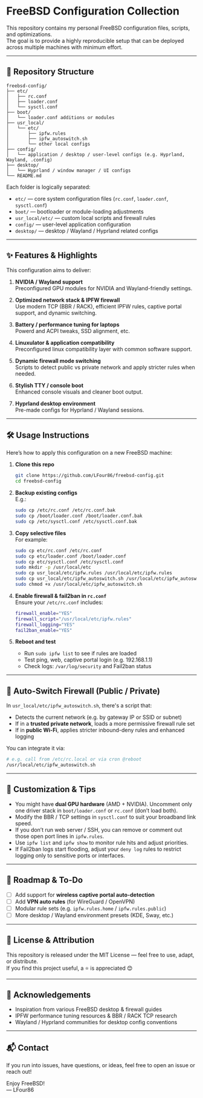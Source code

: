 # FreeBSD Configuration Collection

This repository contains my personal FreeBSD configuration files, scripts, and optimizations.  
The goal is to provide a highly reproducible setup that can be deployed across multiple machines with minimum effort.

---

## 📁 Repository Structure

```text
freebsd-config/
├── etc/
│   ├── rc.conf
│   ├── loader.conf
│   └── sysctl.conf
├── boot/
│   └── loader.conf additions or modules
├── usr_local/
│   └── etc/
│       ├── ipfw.rules
│       ├── ipfw_autoswitch.sh
│       └── other local configs
├── config/
│   └── application / desktop / user-level configs (e.g. Hyprland, Wayland, .config)
├── desktop/
│   └── Hyprland / window manager / UI configs
└── README.md
```

Each folder is logically separated:

- `etc/` — core system configuration files (`rc.conf`, `loader.conf`, `sysctl.conf`)  
- `boot/` — bootloader or module-loading adjustments  
- `usr_local/etc/` — custom local scripts and firewall rules  
- `config/` — user-level application configuration  
- `desktop/` — desktop / Wayland / Hyprland related configs  

---

## ✨ Features & Highlights

This configuration aims to deliver:

1. **NVIDIA / Wayland support**  
   Preconfigured GPU modules for NVIDIA and Wayland-friendly settings.

2. **Optimized network stack & IPFW firewall**  
   Use modern TCP (BBR / RACK), efficient IPFW rules, captive portal support, and dynamic switching.

3. **Battery / performance tuning for laptops**  
   Powerd and ACPI tweaks, SSD alignment, etc.

4. **Linuxulator & application compatibility**  
   Preconfigured linux compatibility layer with common software support.

5. **Dynamic firewall mode switching**  
   Scripts to detect public vs private network and apply stricter rules when needed.

6. **Stylish TTY / console boot**  
   Enhanced console visuals and cleaner boot output.

7. **Hyprland desktop environment**  
   Pre-made configs for Hyprland / Wayland sessions.

---

## 🛠️ Usage Instructions

Here’s how to apply this configuration on a new FreeBSD machine:

1. **Clone this repo**  
   ```sh
   git clone https://github.com/LFour86/freebsd-config.git
   cd freebsd-config
   ```

2. **Backup existing configs**  
   E.g.:
   ```sh
   sudo cp /etc/rc.conf /etc/rc.conf.bak
   sudo cp /boot/loader.conf /boot/loader.conf.bak
   sudo cp /etc/sysctl.conf /etc/sysctl.conf.bak
   ```

3. **Copy selective files**  
   For example:
   ```sh
   sudo cp etc/rc.conf /etc/rc.conf
   sudo cp etc/loader.conf /boot/loader.conf
   sudo cp etc/sysctl.conf /etc/sysctl.conf
   sudo mkdir -p /usr/local/etc
   sudo cp usr_local/etc/ipfw.rules /usr/local/etc/ipfw.rules
   sudo cp usr_local/etc/ipfw_autoswitch.sh /usr/local/etc/ipfw_autoswitch.sh
   sudo chmod +x /usr/local/etc/ipfw_autoswitch.sh
   ```

4. **Enable firewall & fail2ban in `rc.conf`**  
   Ensure your `/etc/rc.conf` includes:
   ```sh
   firewall_enable="YES"
   firewall_script="/usr/local/etc/ipfw.rules"
   firewall_logging="YES"
   fail2ban_enable="YES"
   ```

5. **Reboot and test**  
   - Run `sudo ipfw list` to see if rules are loaded  
   - Test ping, web, captive portal login (e.g. 192.168.1.1)  
   - Check logs: `/var/log/security` and Fail2ban status  

---

## 🔄 Auto‑Switch Firewall (Public / Private)

In `usr_local/etc/ipfw_autoswitch.sh`, there's a script that:

- Detects the current network (e.g. by gateway IP or SSID or subnet)  
- If in a **trusted private network**, loads a more permissive firewall rule set  
- If in **public Wi-Fi**, applies stricter inbound-deny rules and enhanced logging  

You can integrate it via:
```sh
# e.g. call from /etc/rc.local or via cron @reboot
/usr/local/etc/ipfw_autoswitch.sh
```

---

## 🧮 Customization & Tips

- You might have **dual GPU hardware** (AMD + NVIDIA). Uncomment only one driver stack in `boot/loader.conf` or `rc.conf` (don’t load both).  
- Modify the BBR / TCP settings in `sysctl.conf` to suit your broadband link speed.  
- If you don’t run web server / SSH, you can remove or comment out those open port lines in `ipfw.rules`.  
- Use `ipfw list` and `ipfw show` to monitor rule hits and adjust priorities.  
- If Fail2ban logs start flooding, adjust your `deny log` rules to restrict logging only to sensitive ports or interfaces.

---

## 🚀 Roadmap & To‑Do

- [ ] Add support for **wireless captive portal auto-detection**  
- [ ] Add **VPN auto rules** (for WireGuard / OpenVPN)  
- [ ] Modular rule sets (e.g. `ipfw.rules.home` / `ipfw.rules.public`)  
- [ ] More desktop / Wayland environment presets (KDE, Sway, etc.)  

---

## 📜 License & Attribution

This repository is released under the MIT License — feel free to use, adapt, or distribute.  
If you find this project useful, a ⭐ is appreciated 😊  

---

## 🧷 Acknowledgements

- Inspiration from various FreeBSD desktop & firewall guides  
- IPFW performance tuning resources & BBR / RACK TCP research  
- Wayland / Hyprland communities for desktop config conventions  

---

## 📬 Contact

If you run into issues, have questions, or ideas, feel free to open an issue or reach out!

Enjoy FreeBSD!  
― LFour86
